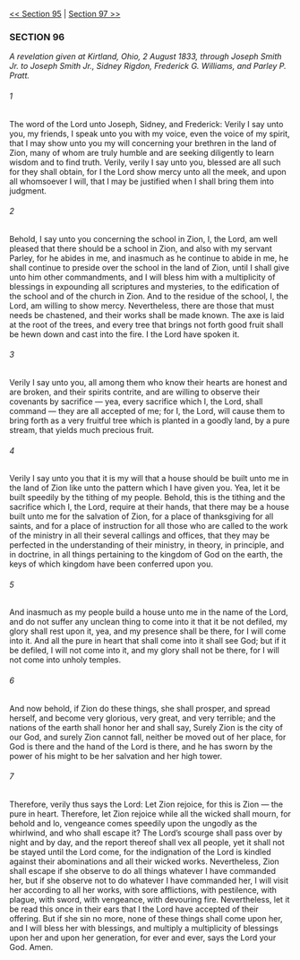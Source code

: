 [<< Section 95](Section%2095)  |  [Section 97 >>](Section%2097)

### SECTION 96

*A revelation given at Kirtland, Ohio, 2 August 1833, through Joseph Smith Jr. to Joseph Smith Jr., Sidney Rigdon, Frederick G. Williams, and Parley P. Pratt.*

###### 1
The word of the Lord unto Joseph, Sidney, and Frederick: Verily I say unto you, my friends, I speak unto you with my voice, even the voice of my spirit, that I may show unto you my will concerning your brethren in the land of Zion, many of whom are truly humble and are seeking diligently to learn wisdom and to find truth. Verily, verily I say unto you, blessed are all such for they shall obtain, for I the Lord show mercy unto all the meek, and upon all whomsoever I will, that I may be justified when I shall bring them into judgment.

###### 2
Behold, I say unto you concerning the school in Zion, I, the Lord, am well pleased that there should be a school in Zion, and also with my servant Parley, for he abides in me, and inasmuch as he continue to abide in me, he shall continue to preside over the school in the land of Zion, until I shall give unto him other commandments, and I will bless him with a multiplicity of blessings in expounding all scriptures and mysteries, to the edification of the school and of the church in Zion. And to the residue of the school, I, the Lord, am willing to show mercy. Nevertheless, there are those that must needs be chastened, and their works shall be made known. The axe is laid at the root of the trees, and every tree that brings not forth good fruit shall be hewn down and cast into the fire. I the Lord have spoken it.

###### 3
Verily I say unto you, all among them who know their hearts are honest and are broken, and their spirits contrite, and are willing to observe their covenants by sacrifice — yea, every sacrifice which I, the Lord, shall command  — they are all accepted of me; for I, the Lord, will cause them to bring forth as a very fruitful tree which is planted in a goodly land, by a pure stream, that yields much precious fruit.

###### 4
Verily I say unto you that it is my will that a house should be built unto me in the land of Zion like unto the pattern which I have given you. Yea, let it be built speedily by the tithing of my people. Behold, this is the tithing and the sacrifice which I, the Lord, require at their hands, that there may be a house built unto me for the salvation of Zion, for a place of thanksgiving for all saints, and for a place of instruction for all those who are called to the work of the ministry in all their several callings and offices, that they may be perfected in the understanding of their ministry, in theory, in principle, and in doctrine, in all things pertaining to the kingdom of God on the earth, the keys of which kingdom have been conferred upon you.

###### 5
And inasmuch as my people build a house unto me in the name of the Lord, and do not suffer any unclean thing to come into it that it be not defiled, my glory shall rest upon it, yea, and my presence shall be there, for I will come into it. And all the pure in heart that shall come into it shall see God; but if it be defiled, I will not come into it, and my glory shall not be there, for I will not come into unholy temples.

###### 6
And now behold, if Zion do these things, she shall prosper, and spread herself, and become very glorious, very great, and very terrible; and the nations of the earth shall honor her and shall say, Surely Zion is the city of our God, and surely Zion cannot fall, neither be moved out of her place, for God is there and the hand of the Lord is there, and he has sworn by the power of his might to be her salvation and her high tower.

###### 7
Therefore, verily thus says the Lord: Let Zion rejoice, for this is Zion — the pure in heart. Therefore, let Zion rejoice while all the wicked shall mourn, for behold and lo, vengeance comes speedily upon the ungodly as the whirlwind, and who shall escape it? The Lord’s scourge shall pass over by night and by day, and the report thereof shall vex all people, yet it shall not be stayed until the Lord come, for the indignation of the Lord is kindled against their abominations and all their wicked works. Nevertheless, Zion shall escape if she observe to do all things whatever I have commanded her, but if she observe not to do whatever I have commanded her, I will visit her according to all her works, with sore afflictions, with pestilence, with plague, with sword, with vengeance, with devouring fire. Nevertheless, let it be read this once in their ears that I the Lord have accepted of their offering. But if she sin no more, none of these things shall come upon her, and I will bless her with blessings, and multiply a multiplicity of blessings upon her and upon her generation, for ever and ever, says the Lord your God. Amen.